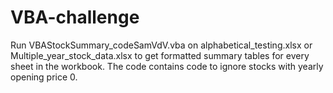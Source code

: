 # VBA-challenge
Run VBAStockSummary_codeSamVdV.vba on alphabetical_testing.xlsx or Multiple_year_stock_data.xlsx to get formatted summary tables for every sheet in the workbook. The code contains code to ignore stocks with yearly opening price 0.
